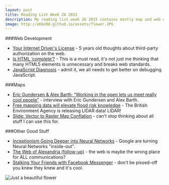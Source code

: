 ```yaml
---
layout: post
title: Reading List Week 26 2015
description: My reading list week 26 2015 contains mostly map and web dev stuff.
image: http://abbe98.github.io/assets/flower.JPG
---
```


###Web Development

 - [Your Internet Driver's License](http://blog.codinghorror.com/your-internet-drivers-license/) - 5 years old thoughts about third-party authorization on the web.
 - [Is HTML ‘complete’?](http://www.brucelawson.co.uk/2015/is-html-complete/) - This is a must read, it's not just me thinking that many HTML5 elements is unnecessary and breaks web standards.
 - [JavaScript Diagnosis](http://www.macwright.org/2015/03/10/javascript-diagnosis.html) - admit it, we all needs to get better on debugging JavaScript.

###Maps

 - [Eric Gundersen & Alex Barth: “Working in the open lets us meet really cool people”](http://geohipster.com/2015/06/15/eric-gundersen-alex-barth-working-in-the-open-lets-us-meet-really-cool-people/) - interview with Eric Gundersen and Alex Barth.
 - [Free mapping data will elevate flood risk knowledge](https://environmentagency.blog.gov.uk/2015/06/16/free-mapping-data-will-elevate-flood-risk-knowledge/) - The British Environment Agency is releasing LIDAR data! LIDAR! 
 - [Slide&#58;  Vector to Raster Map Conflation](https://github.com/paulmach/slide) - can't stop thinking about all stuff I can use this for.

###Other Good Stuff

 - [Inceptionism Going Deeper into Neural Networks](http://googleresearch.blogspot.se/2015/06/inceptionism-going-deeper-into-neural.html) - Google are turning Neural Networks "inside-out".
 - [The Web of Alexandria (follow-up)](http://worrydream.com/TheWebOfAlexandria/2.html) - the web is maybe the wrong place for ALL communications?
 - [Stalking Your Friends with Facebook Messenger](https://medium.com/faith-and-future/stalking-your-friends-with-facebook-messenger-9da8820bd27d) - don't be pissed-off you knew they knew and it's cool.

![Just a beautiful flower](http://abbe98.github.io/assets/flower.JPG)